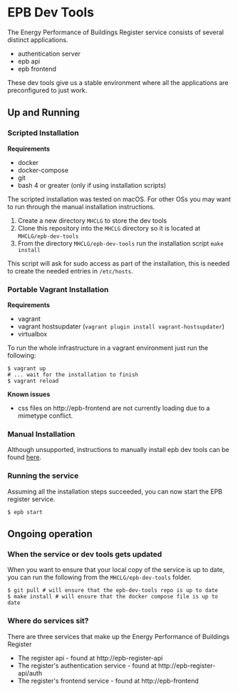 # EPB Dev Tools

The Energy Performance of Buildings Register service consists of several 
distinct applications.

* authentication server
* epb api
* epb frontend

These dev tools give us a stable environment where all the applications are
preconfigured to just work.

## Up and Running

### Scripted Installation

**Requirements**

* docker
* docker-compose
* git
* bash 4 or greater (only if using installation scripts)

The scripted installation was tested on macOS. For other OSs you may want to run
through the manual installation instructions.

1. Create a new directory `MHCLG` to store the dev tools
2. Clone this repository into the `MHCLG` directory so it is located at 
    `MHCLG/epb-dev-tools`
3. From the directory `MHCLG/epb-dev-tools` run the installation script
    `make install`

This script will ask for sudo access as part of the installation, this is needed
to create the needed entries in `/etc/hosts`.

### Portable Vagrant Installation

**Requirements**

* vagrant
* vagrant hostsupdater (`vagrant plugin install vagrant-hostsupdater`)
* virtualbox

To run the whole infrastructure in a vagrant environment just run the following:

```shell script
$ vagrant up
# ... wait for the installation to finish
$ vagrant reload
```

**Known issues**

* css files on http://epb-frontend are not currently loading due to a mimetype conflict.

### Manual Installation

Although unsupported, instructions to manually install epb dev tools can be 
found [here](./MANUAL_INSTALL.md).

### Running the service

Assuming all the installation steps succeeded, you can now start the EPB 
register service.

```shell script
$ epb start
```

## Ongoing operation

### When the service or dev tools gets updated

When you want to ensure that your local copy of the service is up to date, you 
can run the following from the `MHCLG/epb-dev-tools` folder.

```shell script
$ git pull # will ensure that the epb-dev-tools repo is up to date
$ make install # will ensure that the docker compose file is up to date
```

### Where do services sit?

There are three services that make up the Energy Performance of Buildings 
Register

* The register api - found at http://epb-register-api
* The register's authentication service - found at http://epb-register-api/auth
* The register's frontend service - found at http://epb-frontend
